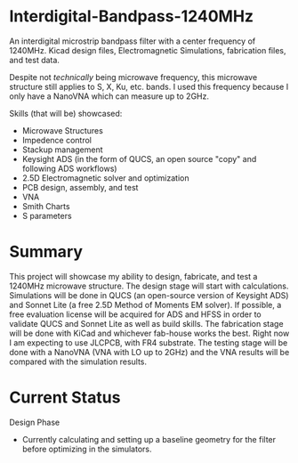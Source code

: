 # Interdigital-Bandpass-1240MHz
An interdigital microstrip bandpass filter with a center frequency of 1240MHz. Kicad design files, Electromagnetic Simulations, fabrication files, and test data.

Despite not *technically* being microwave frequency, this microwave structure still applies to S, X, Ku, etc. bands. I used this frequency because I only have a NanoVNA which can measure up to 2GHz.

Skills (that will be) showcased:
- Microwave Structures
- Impedence control
- Stackup management
- Keysight ADS (in the form of QUCS, an open source "copy" and following ADS workflows)
- 2.5D Electromagnetic solver and optimization
- PCB design, assembly, and test
- VNA
- Smith Charts
- S parameters

# Summary
This project will showcase my ability to design, fabricate, and test a 1240MHz microwave structure. The design stage will start with calculations. Simulations will be done in QUCS (an open-source version of Keysight ADS) and Sonnet Lite (a free 2.5D Method of Moments EM solver). If possible, a free evaluation license will be acquired for ADS and HFSS in order to validate QUCS and Sonnet Lite as well as build skills. The fabrication stage will be done with KiCad and whichever fab-house works the best. Right now I am expecting to use JLCPCB, with FR4 substrate. The testing stage will be done with a NanoVNA (VNA with LO up to 2GHz) and the VNA results will be compared with the simulation results.

# Current Status
Design Phase
- Currently calculating and setting up a baseline geometry for the filter before optimizing in the simulators.




